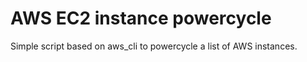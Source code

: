 # AWS EC2 instance powercycle

Simple script based on aws_cli to powercycle a list of AWS instances.

